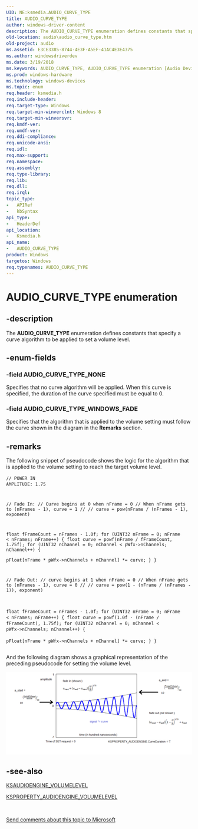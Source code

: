 ```yaml
---
UID: NE:ksmedia.AUDIO_CURVE_TYPE
title: AUDIO_CURVE_TYPE
author: windows-driver-content
description: The AUDIO_CURVE_TYPE enumeration defines constants that specify a curve algorithm to be applied to set a volume level.
old-location: audio\audio_curve_type.htm
old-project: audio
ms.assetid: E3CE3385-8744-4E3F-A5EF-41AC4E3E4375
ms.author: windowsdriverdev
ms.date: 3/19/2018
ms.keywords: AUDIO_CURVE_TYPE, AUDIO_CURVE_TYPE enumeration [Audio Devices], AUDIO_CURVE_TYPE_NONE, AUDIO_CURVE_TYPE_WINDOWS_FADE, audio.audio_curve_type, ksmedia/AUDIO_CURVE_TYPE, ksmedia/AUDIO_CURVE_TYPE_NONE, ksmedia/AUDIO_CURVE_TYPE_WINDOWS_FADE
ms.prod: windows-hardware
ms.technology: windows-devices
ms.topic: enum
req.header: ksmedia.h
req.include-header: 
req.target-type: Windows
req.target-min-winverclnt: Windows 8
req.target-min-winversvr: 
req.kmdf-ver: 
req.umdf-ver: 
req.ddi-compliance: 
req.unicode-ansi: 
req.idl: 
req.max-support: 
req.namespace: 
req.assembly: 
req.type-library: 
req.lib: 
req.dll: 
req.irql: 
topic_type:
-	APIRef
-	kbSyntax
api_type:
-	HeaderDef
api_location:
-	Ksmedia.h
api_name:
-	AUDIO_CURVE_TYPE
product: Windows
targetos: Windows
req.typenames: AUDIO_CURVE_TYPE
---
```


# AUDIO_CURVE_TYPE enumeration


## -description


The <b>AUDIO_CURVE_TYPE</b> enumeration defines constants that specify a curve algorithm to be applied to set a volume level. 


## -enum-fields




### -field AUDIO_CURVE_TYPE_NONE

Specifies that no curve algorithm will be applied.  When this curve is specified, the duration of the curve specified must be equal to 0.


### -field AUDIO_CURVE_TYPE_WINDOWS_FADE

Specifies that the algorithm that is applied to the volume setting must follow the curve shown in the diagram in the <b>Remarks</b> section.


## -remarks



The following snippet of pseudocode shows the logic for the algorithm that is applied to the volume setting to reach the target volume level.<pre class="syntax" xml:space="preserve"><code>// POWER IN AMPLITUDE: 1.75

// Fade In:
// Curve begins at 0 when nFrame = 0
// When nFrame gets to (nFrames - 1), curve = 1
//
// curve = pow(nFrame / (nFrames - 1), exponent)

float fFrameCount = nFrames - 1.0f;
for (UINT32 nFrame = 0; nFrame &lt; nFrames; nFrame++) {
    float curve = powf(nFrame / fFrameCount, 1.75f);
    for (UINT32 nChannel = 0; nChannel &lt; pWfx-&gt;nChannels; nChannel++) {            
            pFloat[nFrame * pWfx-&gt;nChannels + nChannel] *= curve;
    }
}

// Fade Out:
// curve begins at 1 when nFrame = 0
// When nFrame gets to (nFrames - 1), curve = 0
//
// curve = pow(1 - (nFrame / (nFrames - 1)), exponent)

float fFrameCount = nFrames - 1.0f;
for (UINT32 nFrame = 0; nFrame &lt; nFrames; nFrame++) {
    float curve = powf(1.0f - (nFrame / fFrameCount), 1.75f);
    for (UINT32 nChannel = 0; nChannel &lt; pWfx-&gt;nChannels; nChannel++) {            
            pFloat[nFrame * pWfx-&gt;nChannels + nChannel] *= curve;
    }
}
</code></pre>


And the following diagram shows a graphical representation of the preceding pseudocode for setting the volume level.

<img alt="Graphical representation of volume level curve" src="images/curve_type.png"/>




## -see-also




<a href="https://msdn.microsoft.com/library/windows/hardware/hh831854">KSAUDIOENGINE_VOLUMELEVEL</a>



<a href="https://msdn.microsoft.com/library/windows/hardware/hh831855">KSPROPERTY_AUDIOENGINE_VOLUMELEVEL</a>
 

 

<a href="mailto:wsddocfb@microsoft.com?subject=Documentation%20feedback [audio\audio]:%20AUDIO_CURVE_TYPE enumeration%20 RELEASE:%20(3/19/2018)&amp;body=%0A%0APRIVACY STATEMENT%0A%0AWe use your feedback to improve the documentation. We don't use your email address for any other purpose, and we'll remove your email address from our system after the issue that you're reporting is fixed. While we're working to fix this issue, we might send you an email message to ask for more info. Later, we might also send you an email message to let you know that we've addressed your feedback.%0A%0AFor more info about Microsoft's privacy policy, see http://privacy.microsoft.com/en-us/default.aspx." title="Send comments about this topic to Microsoft">Send comments about this topic to Microsoft</a>

